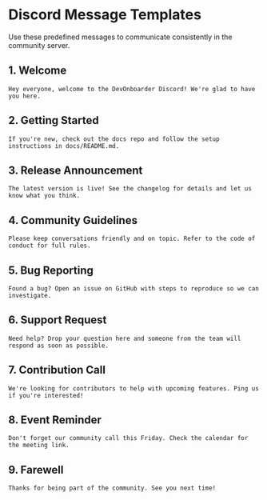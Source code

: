 # Discord Message Templates

Use these predefined messages to communicate consistently in the community server.

## 1. Welcome

```text
Hey everyone, welcome to the DevOnboarder Discord! We're glad to have you here.
```

## 2. Getting Started

```text
If you're new, check out the docs repo and follow the setup instructions in docs/README.md.
```

## 3. Release Announcement

```text
The latest version is live! See the changelog for details and let us know what you think.
```

## 4. Community Guidelines

```text
Please keep conversations friendly and on topic. Refer to the code of conduct for full rules.
```

## 5. Bug Reporting

```text
Found a bug? Open an issue on GitHub with steps to reproduce so we can investigate.
```

## 6. Support Request

```text
Need help? Drop your question here and someone from the team will respond as soon as possible.
```

## 7. Contribution Call

```text
We're looking for contributors to help with upcoming features. Ping us if you're interested!
```

## 8. Event Reminder

```text
Don't forget our community call this Friday. Check the calendar for the meeting link.
```

## 9. Farewell

```text
Thanks for being part of the community. See you next time!
```
